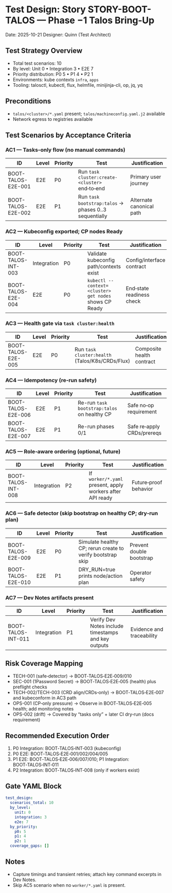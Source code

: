 # Test Design: Story STORY-BOOT-TALOS — Phase −1 Talos Bring‑Up

Date: 2025-10-21
Designer: Quinn (Test Architect)

## Test Strategy Overview

- Total test scenarios: 10
- By level: Unit 0 • Integration 3 • E2E 7
- Priority distribution: P0 5 • P1 4 • P2 1
- Environments: kube contexts `infra`, `apps`
- Tooling: talosctl, kubectl, flux, helmfile, minijinja-cli, op, jq, yq

## Preconditions
- `talos/<cluster>/*.yaml` present; `talos/machineconfig.yaml.j2` available
- Network egress to registries available

## Test Scenarios by Acceptance Criteria

### AC1 — Tasks-only flow (no manual commands)

| ID                     | Level       | Priority | Test                                                         | Justification                         |
|------------------------|-------------|----------|--------------------------------------------------------------|---------------------------------------|
| BOOT-TALOS-E2E-001     | E2E         | P0       | Run `task cluster:create-<cluster>` end‑to‑end               | Primary user journey                   |
| BOOT-TALOS-E2E-002     | E2E         | P1       | Run `task bootstrap:talos` → phases 0..3 sequentially        | Alternate canonical path               |

### AC2 — Kubeconfig exported; CP nodes Ready

| ID                     | Level       | Priority | Test                                                         | Justification                         |
|------------------------|-------------|----------|--------------------------------------------------------------|---------------------------------------|
| BOOT-TALOS-INT-003     | Integration | P0       | Validate kubeconfig path/contexts exist                      | Config/interface contract              |
| BOOT-TALOS-E2E-004     | E2E         | P0       | `kubectl --context=<cluster> get nodes` shows CP Ready       | End‑state readiness check              |

### AC3 — Health gate via `task cluster:health`

| ID                     | Level       | Priority | Test                                                         | Justification                         |
|------------------------|-------------|----------|--------------------------------------------------------------|---------------------------------------|
| BOOT-TALOS-E2E-005     | E2E         | P0       | Run `task cluster:health` (Talos/K8s/CRDs/Flux)              | Composite health contract              |

### AC4 — Idempotency (re‑run safety)

| ID                     | Level       | Priority | Test                                                         | Justification                         |
|------------------------|-------------|----------|--------------------------------------------------------------|---------------------------------------|
| BOOT-TALOS-E2E-006     | E2E         | P1       | Re-run `task bootstrap:talos` on healthy CP                  | Safe no‑op requirement                 |
| BOOT-TALOS-E2E-007     | E2E         | P1       | Re-run phases 0/1                                            | Safe re‑apply CRDs/prereqs             |

### AC5 — Role‑aware ordering (optional, future)

| ID                     | Level       | Priority | Test                                                         | Justification                         |
|------------------------|-------------|----------|--------------------------------------------------------------|---------------------------------------|
| BOOT-TALOS-INT-008     | Integration | P2       | If `worker/*.yaml` present, apply workers after API ready    | Future‑proof behavior                  |

### AC6 — Safe detector (skip bootstrap on healthy CP; dry‑run plan)

| ID                     | Level       | Priority | Test                                                         | Justification                         |
|------------------------|-------------|----------|--------------------------------------------------------------|---------------------------------------|
| BOOT-TALOS-E2E-009     | E2E         | P0       | Simulate healthy CP; rerun create to verify bootstrap skip   | Prevent double bootstrap               |
| BOOT-TALOS-E2E-010     | E2E         | P1       | DRY_RUN=true prints node/action plan                         | Operator safety                        |

### AC7 — Dev Notes artifacts present

| ID                     | Level       | Priority | Test                                                         | Justification                         |
|------------------------|-------------|----------|--------------------------------------------------------------|---------------------------------------|
| BOOT-TALOS-INT-011     | Integration | P1       | Verify Dev Notes include timestamps and key outputs          | Evidence and traceability              |

## Risk Coverage Mapping
- TECH-001 (safe‑detector) → BOOT‑TALOS‑E2E‑009/010
- SEC-001 (1Password Secret) → BOOT‑TALOS‑E2E‑005 (health) plus preflight checks
- TECH-002/TECH-003 (CRD align/CRDs‑only) → BOOT‑TALOS‑E2E‑007 and kubeconform in AC3 path
- OPS-001 (CP‑only pressure) → Observe in BOOT‑TALOS‑E2E‑005 health; add monitoring notes
- OPS-002 (drift) → Covered by “tasks only” + later CI dry‑run (docs requirement)

## Recommended Execution Order
1. P0 Integration: BOOT‑TALOS‑INT‑003 (kubeconfig)
2. P0 E2E: BOOT‑TALOS‑E2E‑001/002/004/005
3. P1 E2E: BOOT‑TALOS‑E2E‑006/007/010; P1 Integration: BOOT‑TALOS‑INT‑011
4. P2 Integration: BOOT‑TALOS‑INT‑008 (only if workers exist)

## Gate YAML Block

```yaml
test_design:
  scenarios_total: 10
  by_level:
    unit: 0
    integration: 3
    e2e: 7
  by_priority:
    p0: 5
    p1: 4
    p2: 1
  coverage_gaps: []
```

## Notes
- Capture timings and transient retries; attach key command excerpts in Dev Notes.
- Skip AC5 scenario when no `worker/*.yaml` is present.
